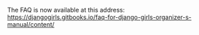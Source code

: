 The FAQ is now available at this address: https://djangogirls.gitbooks.io/faq-for-django-girls-organizer-s-manual/content/